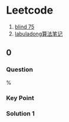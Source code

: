 # Leetcode

1. [blind 75](https://leetcode.com/discuss/general-discussion/460599/blind-75-leetcode-questions)
2. [labuladong算法笔记](https://labuladong.github.io/algo/home/)

## 0

### Question

%

### Key Point

### Solution 1

```java

```
